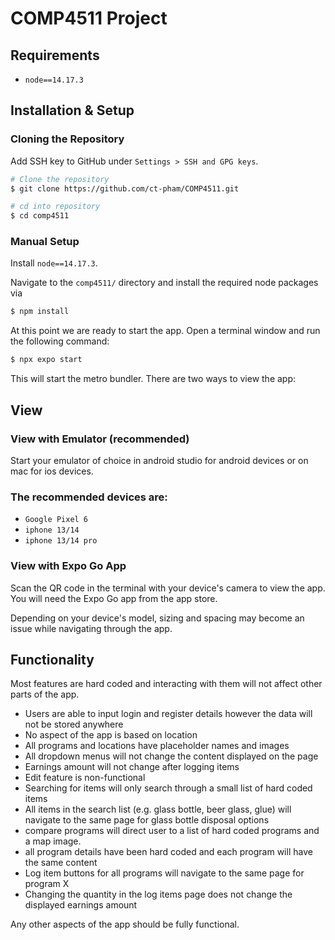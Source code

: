 # COMP4511 Project
## Requirements

* `node==14.17.3`

## Installation & Setup

### Cloning the Repository
Add SSH key to GitHub under `Settings > SSH and GPG keys`.

```bash
# Clone the repository
$ git clone https://github.com/ct-pham/COMP4511.git

# cd into repository
$ cd comp4511
```
### Manual Setup

Install `node==14.17.3`.

Navigate to the `comp4511/` directory and install the required node packages via

```bash
$ npm install
```

At this point we are ready to start the app. Open a terminal window and run the following command:

```bash
$ npx expo start
```

This will start the metro bundler. There are two ways to view the app:

## View

### View with Emulator (recommended)

Start your emulator of choice in android studio for android devices or on mac for ios devices. 

### The recommended devices are:

* `Google Pixel 6`
* `iphone 13/14`
* `iphone 13/14 pro`

### View with Expo Go App

Scan the QR code in the terminal with your device's camera to view the app. You will need the Expo Go app from the app store. 

Depending on your device's model, sizing and spacing may become an issue while navigating through the app.

## Functionality

Most features are hard coded and interacting with them will not affect other parts of the app.

* Users are able to input login and register details however the data will not be stored anywhere
* No aspect of the app is based on location
* All programs and locations have placeholder names and images
* All dropdown menus will not change the content displayed on the page
* Earnings amount will not change after logging items
* Edit feature is non-functional 
* Searching for items will only search through a small list of hard coded items
* All items in the search list (e.g. glass bottle, beer glass, glue) will navigate to the same page for glass bottle disposal options
* compare programs will direct user to a list of hard coded programs and a map image.
* all program details have been hard coded and each program will have the same content
* Log item buttons for all programs will navigate to the same page for program X
* Changing the quantity in the log items page does not change the displayed earnings amount

Any other aspects of the app should be fully functional.
